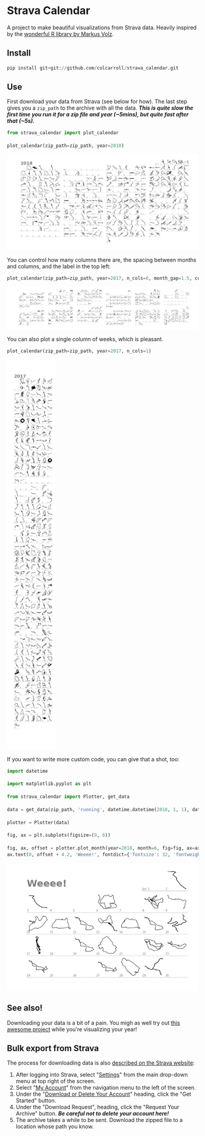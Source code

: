 # Strava Calendar

A project to make beautiful visualizations from Strava data. Heavily inspired by the [wonderful R library by Markus Volz](https://github.com/marcusvolz/strava).

## Install

```python
pip install git+git://github.com/colcarroll/strava_calendar.git
```

## Use

First download your data from Strava (see below for how). The last step gives you a `zip_path` to the archive with all the data. ***This is quite slow the first time you run it for a zip file and year (~5mins), but quite fast after that (~5s).***

```python
from strava_calendar import plot_calendar

plot_calendar(zip_path=zip_path, year=2018)
```

![default plot](https://github.com/colcarroll/strava_calendar/blob/main/samples/sample_1.png "Default plot")


You can control how many columns there are, the spacing between months and columns, and the label in the top left:

```python
plot_calendar(zip_path=zip_path, year=2017, n_cols=6, month_gap=1.5, col_gap=1, label='')
```

![custom plot](https://github.com/colcarroll/strava_calendar/blob/main/samples/sample_2.png "Custom Plot")

You can also plot a single column of weeks, which is pleasant.

```python
plot_calendar(zip_path=zip_path, year=2017, n_cols=1)
```

![strip plot](https://github.com/colcarroll/strava_calendar/blob/main/samples/sample_3.png "Strip Plot")

If you want to write more custom code, you can give that a shot, too:

```python
import datetime

import matplotlib.pyplot as plt

from strava_calendar import Plotter, get_data

data = get_data(zip_path, 'running', datetime.datetime(2018, 1, 1), datetime.datetime(2019, 1, 1))

plotter = Plotter(data)

fig, ax = plt.subplots(figsize=(9, 6))

fig, ax, offset = plotter.plot_month(year=2018, month=6, fig=fig, ax=ax)
ax.text(0, offset + 4.2, 'Weeee!', fontdict={'fontsize': 32, 'fontweight': 'heavy'}, alpha=0.5)
```

![month plot](https://github.com/colcarroll/strava_calendar/blob/main/samples/sample_4.png "Month Plot")

## See also! 

Downloading your data is a bit of a pain. You migh as well try out [this awesome project](https://github.com/Lisa-Ho/year-in-sports) while you're visualizing your year!

## Bulk export from Strava

The process for downloading data is also [described on the Strava website](https://support.strava.com/hc/en-us/articles/216918437-Exporting-your-Data-and-Bulk-Export#Bulk):

1. After logging into Strava, select "[Settings](https://www.strava.com/settings/profile)" from the main drop-down menu at top right of the screen.
2. Select "[My Account](https://www.strava.com/account)" from the navigation menu to the left of the screen.
3. Under the "[Download or Delete Your Account](https://www.strava.com/athlete/delete_your_account)" heading, click the "Get Started" button.
4. Under the "Download Request", heading, click the "Request Your Archive" button. ***Be careful not to delete your account here!***
5. The archive takes a while to be sent. Download the zipped file to a location whose path you know.

